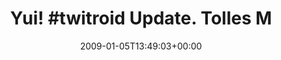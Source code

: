 ---
retweeted: false
source: <a href="http://twitter.com" rel="nofollow">Twitter Web Client</a>
entities:
  hashtags:
  - text: twitroid
    indices:
    - '5'
    - '14'
  symbols: []
  user_mentions: []
  urls: []
display_text_range:
- '0'
- '50'
favorite_count: '0'
id_str: '1097091240'
truncated: false
retweet_count: '0'
id: '1097091240'
created_at: Mon Jan 05 13:49:03 +0000 2009
favorited: false
full_text: 'Yui! #twitroid Update. Tolles Meetingspielzeug. :)'
lang: de
tags:
- twitroid
- pesos:twitter
date: '2009-01-05T13:49:03+00:00'
src: https://twitter.com/bascht/status/1097091240
original_url: https://twitter.com/bascht/status/1097091240
type: twitter_tweet
text: 'Yui! #twitroid Update. Tolles Meetingspielzeug. :)'
title: 'Yui! #twitroid Update. Tolles M'

---